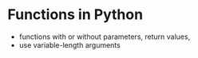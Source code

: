 # Functions in Python


- functions with or without parameters, return values,
- use variable-length arguments